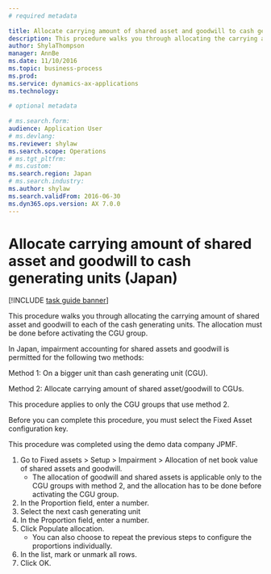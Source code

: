 ```yaml
--- 
# required metadata 
 
title: Allocate carrying amount of shared asset and goodwill to cash generating units (Japan)
description: This procedure walks you through allocating the carrying amount of shared asset and goodwill to each of the cash generating units. 
author: ShylaThompson
manager: AnnBe 
ms.date: 11/10/2016
ms.topic: business-process 
ms.prod:  
ms.service: dynamics-ax-applications 
ms.technology:  
 
# optional metadata 
 
# ms.search.form:   
audience: Application User 
# ms.devlang:  
ms.reviewer: shylaw
ms.search.scope: Operations 
# ms.tgt_pltfrm:  
# ms.custom:  
ms.search.region: Japan
# ms.search.industry: 
ms.author: shylaw
ms.search.validFrom: 2016-06-30 
ms.dyn365.ops.version: AX 7.0.0 
---
```

# Allocate carrying amount of shared asset and goodwill to cash generating units (Japan)

[!INCLUDE [task guide banner](../../includes/task-guide-banner.md)]

This procedure walks you through allocating the carrying amount of shared asset and goodwill to each of the cash generating units. The allocation must be done before activating the CGU group.



In Japan, impairment accounting for shared assets and goodwill is permitted for the following two methods: 

Method 1: On a bigger unit than cash generating unit (CGU). 

Method 2: Allocate carrying amount of shared asset/goodwill to CGUs. 

This procedure applies to only the CGU groups that use method 2. 



Before you can complete this procedure, you must select the Fixed Asset configuration key.



This procedure was completed using the demo data company JPMF.



1. Go to Fixed assets > Setup > Impairment > Allocation of net book value of shared assets and  goodwill.
    * The allocation of goodwill and shared assets is applicable only to the CGU groups with method 2, and the allocation has to be done before activating the CGU group.  
2. In the Proportion field, enter a number.
3. Select the next cash generating unit
4. In the Proportion field, enter a number.
5. Click Populate allocation.
    * You can also choose to repeat the previous steps to configure the proportions individually.  
6. In the list, mark or unmark all rows.
7. Click OK.

